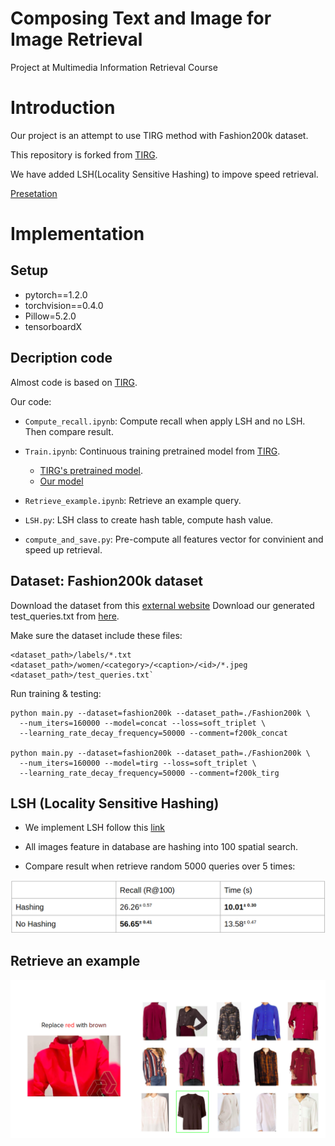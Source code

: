 # Composing Text and Image for Image Retrieval
Project at Multimedia Information Retrieval Course

# Introduction
Our project is an attempt to use TIRG method with Fashion200k dataset.

This repository is forked from [TIRG](https://github.com/google/tirg).

We have added LSH(Locality Sensitive Hashing) to impove speed retrieval.

[Presetation](https://docs.google.com/presentation/d/1Ga_terlOKyy3bl4hNvTKnTnNhqMD2kNOieVN40JrBqQ/edit#slide=id.gb1a04fa9d2_1_28)

# Implementation

## Setup
- pytorch==1.2.0
- torchvision==0.4.0
- Pillow=5.2.0
- tensorboardX

## Decription code
Almost code is based on [TIRG](https://github.com/google/tirg).

Our code:

- `Compute_recall.ipynb`: Compute recall when apply LSH and no LSH. Then compare result. 

- `Train.ipynb`: Continuous training pretrained model from [TIRG](https://github.com/google/tirg). 
    - [TIRG's pretrained model](https://storage.googleapis.com/image_retrieval_css/pretrained_models/checkpoint_fashion200k.pth).
    - [Our model](https://drive.google.com/file/d/1-JphJLv9lTLr9MC3KyMBVM4NlI-ybSWW/view?usp=sharing)

- `Retrieve_example.ipynb`: Retrieve an example query.

- `LSH.py`: LSH class to create hash table, compute hash value.

- `compute_and_save.py`: Pre-compute all features vector for convinient and speed up retrieval.

## Dataset: Fashion200k dataset
Download the dataset from this [external website](https://github.com/xthan/fashion-200k) Download our generated test_queries.txt from [here](https://storage.googleapis.com/image_retrieval_css/test_queries.txt).

Make sure the dataset include these files:

```
<dataset_path>/labels/*.txt
<dataset_path>/women/<category>/<caption>/<id>/*.jpeg
<dataset_path>/test_queries.txt`
```
Run training & testing:

```
python main.py --dataset=fashion200k --dataset_path=./Fashion200k \
  --num_iters=160000 --model=concat --loss=soft_triplet \
  --learning_rate_decay_frequency=50000 --comment=f200k_concat

python main.py --dataset=fashion200k --dataset_path=./Fashion200k \
  --num_iters=160000 --model=tirg --loss=soft_triplet \
  --learning_rate_decay_frequency=50000 --comment=f200k_tirg
```

## LSH (Locality Sensitive Hashing)
- We implement LSH follow this [link](https://towardsdatascience.com/locality-sensitive-hashing-for-music-search-f2f1940ace23)

- All images feature in database are hashing into 100 spatial search.

- Compare result when retrieve random 5000 queries over 5 times:

![Compare result](images/compare_result.png)

## Retrieve an example

![Example](images/retrieve_example.png)